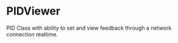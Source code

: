 PIDViewer
=========

PID Class with ability to set and view feedback through a network connection realtime.

